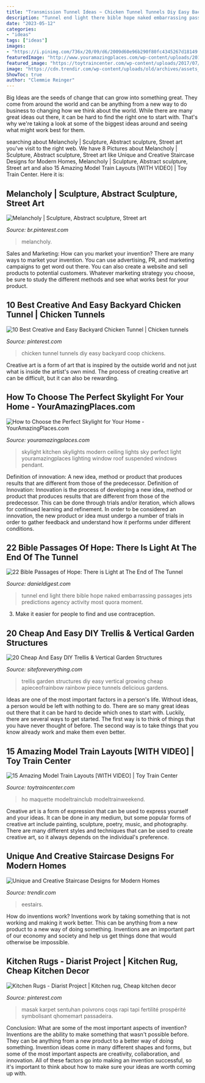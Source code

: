 ```yaml
---
title: "Transmission Tunnel Ideas ~ Chicken Tunnel Tunnels Diy Easy Backyard Coop Chickens"
description: "Tunnel end light there bible hope naked embarrassing passages jets predictions agency activity most quora moment"
date: "2023-05-12"
categories:
- "ideas"
tags: ["ideas"]
images:
- "https://i.pinimg.com/736x/20/09/d6/2009d60e96b290f80fc4345267d18149.jpg"
featuredImage: "http://www.youramazingplaces.com/wp-content/uploads/2015/05/modern-kitchen.jpg"
featured_image: "https://toytraincenter.com/wp-content/uploads/2017/07/2-2.jpg"
image: "https://cdn.trendir.com/wp-content/uploads/old/archives/assets_c/2015/04/unique-and-creative-staircase-designs-for-modern-homes-by-eeStairs-2-thumb-1600xauto-53264.jpg"
ShowToc: true
author: "Clemmie Reinger"
---
```



Big Ideas are the seeds of change that can grow into something great. They come from around the world and can be anything from a new way to do business to changing how we think about the world. While there are many great ideas out there, it can be hard to find the right one to start with. That's why we're taking a look at some of the biggest ideas around and seeing what might work best for them.

	

		
searching about Melancholy | Sculpture, Abstract sculpture, Street art you've visit to the right web. We have 8 Pictures about Melancholy | Sculpture, Abstract sculpture, Street art like Unique and Creative Staircase Designs for Modern Homes, Melancholy | Sculpture, Abstract sculpture, Street art and also 15 Amazing Model Train Layouts [WITH VIDEO] | Toy Train Center. Here it is:
		
    
## Melancholy | Sculpture, Abstract Sculpture, Street Art

<img loading=lazy src="https://i.pinimg.com/736x/20/09/d6/2009d60e96b290f80fc4345267d18149.jpg" onerror="this.onerror=null;this.src='https://tse3.mm.bing.net/th?id=OIP.0OhEKuXiFaeEaS6ffDTEMAHaJL&amp;pid=15.1';" alt="Melancholy | Sculpture, Abstract sculpture, Street art">

_Source: br.pinterest.com_

>melancholy. 

	

Sales and Marketing: How can you market your invention?
There are many ways to market your invention. You can use advertising, PR, and marketing campaigns to get word out there. You can also create a website and sell products to potential customers. Whatever marketing strategy you choose, be sure to study the different methods and see what works best for your product.

    
## 10 Best Creative And Easy Backyard Chicken Tunnel | Chicken Tunnels

<img loading=lazy src="https://i.pinimg.com/736x/2f/52/95/2f5295076b3b92ab5097e08c6f9c571e.jpg" onerror="this.onerror=null;this.src='https://tse4.mm.bing.net/th?id=OIP.8hdtvpx5mUmo5NlAGzmWgAHaJ3&amp;pid=15.1';" alt="10 Best Creative and Easy Backyard Chicken Tunnel | Chicken tunnels">

_Source: pinterest.com_

>chicken tunnel tunnels diy easy backyard coop chickens. 

	

Creative art is a form of art that is inspired by the outside world and not just what is inside the artist's own mind. The process of creating creative art can be difficult, but it can also be rewarding.

    
## How To Choose The Perfect Skylight For Your Home - YourAmazingPlaces.com

<img loading=lazy src="http://www.youramazingplaces.com/wp-content/uploads/2015/05/modern-kitchen.jpg" onerror="this.onerror=null;this.src='https://tse1.mm.bing.net/th?id=OIP.1itClhN_VMrr1PpfiUaTRwHaE8&amp;pid=15.1';" alt="How to Choose the Perfect Skylight for Your Home - YourAmazingPlaces.com">

_Source: youramazingplaces.com_

>skylight kitchen skylights modern ceiling lights sky perfect light youramazingplaces lighting window roof suspended windows pendant. 

	

Definition of innovation: A new idea, method or product that produces results that are different from those of the predecessor.
Definition of Innovation: 
Innovation is the process of developing a new idea, method or product that produces results that are different from those of the predecessor. This can be done through trials and/or iteration, which allows for continued learning and refinement. In order to be considered an innovation, the new product or idea must undergo a number of trials in order to gather feedback and understand how it performs under different conditions.

    
## 22 Bible Passages Of Hope: There Is Light At The End Of The Tunnel

<img loading=lazy src="https://www.danieldigest.com/wp-content/uploads/2014/06/light-at-the-end-of-the-tunnel-1024x768.jpg" onerror="this.onerror=null;this.src='https://tse1.mm.bing.net/th?id=OIP.t_9TV9YLYXCE0olW1iyDJQHaFj&amp;pid=15.1';" alt="22 Bible Passages of Hope: There is Light at The End of The Tunnel">

_Source: danieldigest.com_

>tunnel end light there bible hope naked embarrassing passages jets predictions agency activity most quora moment. 

	

3. Make it easier for people to find and use contraception.

    
## 20 Cheap And Easy DIY Trellis &amp; Vertical Garden Structures

<img loading=lazy src="http://siteforeverything.com/wp-content/uploads/2017/04/Trellis-Structures-13.jpg" onerror="this.onerror=null;this.src='https://tse3.mm.bing.net/th?id=OIP.WKKI-i95bajODZx3801UHwHaP3&amp;pid=15.1';" alt="20 Cheap And Easy DIY Trellis &amp; Vertical Garden Structures">

_Source: siteforeverything.com_

>trellis garden structures diy easy vertical growing cheap apieceofrainbow rainbow piece tunnels delicious gardens. 

	

Ideas are one of the most important factors in a person's life. Without ideas, a person would be left with nothing to do. There are so many great ideas out there that it can be hard to decide which ones to start with. Luckily, there are several ways to get started. The first way is to think of things that you have never thought of before. The second way is to take things that you know already work and make them even better.

    
## 15 Amazing Model Train Layouts [WITH VIDEO] | Toy Train Center

<img loading=lazy src="https://toytraincenter.com/wp-content/uploads/2017/07/2-2.jpg" onerror="this.onerror=null;this.src='https://tse3.mm.bing.net/th?id=OIP.44FtiIUtdDv9HRX-VRIN_QHaFj&amp;pid=15.1';" alt="15 Amazing Model Train Layouts [WITH VIDEO] | Toy Train Center">

_Source: toytraincenter.com_

>ho maquette modeltrainclub modeltrainweekend. 

	

Creative art is a form of expression that can be used to express yourself and your ideas. It can be done in any medium, but some popular forms of creative art include painting, sculpture, poetry, music, and photography. There are many different styles and techniques that can be used to create creative art, so it always depends on the individual's preference.

    
## Unique And Creative Staircase Designs For Modern Homes

<img loading=lazy src="https://cdn.trendir.com/wp-content/uploads/old/archives/assets_c/2015/04/unique-and-creative-staircase-designs-for-modern-homes-by-eeStairs-2-thumb-1600xauto-53264.jpg" onerror="this.onerror=null;this.src='https://tse3.mm.bing.net/th?id=OIP.jX-5YrErY_yhjonXe2nWWQHaHa&amp;pid=15.1';" alt="Unique and Creative Staircase Designs for Modern Homes">

_Source: trendir.com_

>eestairs. 

	

How do inventions work?
Inventions work by taking something that is not working and making it work better. This can be anything from a new product to a new way of doing something. Inventions are an important part of our economy and society and help us get things done that would otherwise be impossible.

    
## Kitchen Rugs - Diarist Project | Kitchen Rug, Cheap Kitchen Decor

<img loading=lazy src="https://i.pinimg.com/736x/0f/8e/9f/0f8e9f4f733b1803878da02e083ca2b7--french-country-kitchens-kitchen-rug.jpg" onerror="this.onerror=null;this.src='https://tse2.mm.bing.net/th?id=OIP.uL_UgkWASiw8jrZZ-z0LPQHaJ3&amp;pid=15.1';" alt="Kitchen Rugs - Diarist Project | Kitchen rug, Cheap kitchen decor">

_Source: pinterest.com_

>masak karpet sentuhan poivrons coqs rapi tapi fertilité prospérité symbolisant qhomemart passadeira. 

	

Conclusion: What are some of the most important aspects of invention?
Inventions are the ability to make something that wasn't possible before. They can be anything from a new product to a better way of doing something. Invention ideas come in many different shapes and forms, but some of the most important aspects are creativity, collaboration, and innovation. All of these factors go into making an invention successful, so it's important to think about how to make sure your ideas are worth coming up with.

